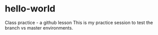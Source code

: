 # hello-world
Class practice - a github lesson
This is my practice session to test the branch vs master environments.
